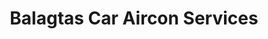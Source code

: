 ---
title: "Balagtas Car Aircon Services"
url: /batangas-city/balagtas-car-aircon-services/
shop: Autowerkstatt
---